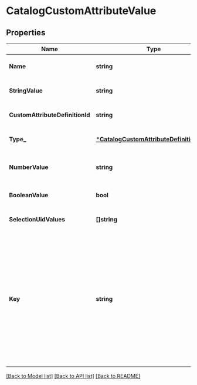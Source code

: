 # CatalogCustomAttributeValue

## Properties
Name | Type | Description | Notes
------------ | ------------- | ------------- | -------------
**Name** | **string** | The name of the custom attribute. | [optional] [default to null]
**StringValue** | **string** | The string value of the custom attribute.  Populated if &#x60;type&#x60; &#x3D; &#x60;STRING&#x60;. | [optional] [default to null]
**CustomAttributeDefinitionId** | **string** | The id of the [CatalogCustomAttributeDefinition](entity:CatalogCustomAttributeDefinition) this value belongs to. | [optional] [default to null]
**Type_** | [***CatalogCustomAttributeDefinitionType**](CatalogCustomAttributeDefinitionType.md) |  | [optional] [default to null]
**NumberValue** | **string** | Populated if &#x60;type&#x60; &#x3D; &#x60;NUMBER&#x60;. Contains a string representation of a decimal number, using a &#x60;.&#x60; as the decimal separator. | [optional] [default to null]
**BooleanValue** | **bool** | A &#x60;true&#x60; or &#x60;false&#x60; value. Populated if &#x60;type&#x60; &#x3D; &#x60;BOOLEAN&#x60;. | [optional] [default to null]
**SelectionUidValues** | **[]string** | One or more choices from &#x60;allowed_selections&#x60;. Populated if &#x60;type&#x60; &#x3D; &#x60;SELECTION&#x60;. | [optional] [default to null]
**Key** | **string** | If the associated &#x60;CatalogCustomAttributeDefinition&#x60; object is defined by another application, this key is prefixed by the defining application ID. For example, if the CatalogCustomAttributeDefinition has a key attribute of \&quot;cocoa_brand\&quot; and the defining application ID is \&quot;abcd1234\&quot;, this key is \&quot;abcd1234:cocoa_brand\&quot; when the application making the request is different from the application defining the custom attribute definition. Otherwise, the key is simply \&quot;cocoa_brand\&quot;. | [optional] [default to null]

[[Back to Model list]](../README.md#documentation-for-models) [[Back to API list]](../README.md#documentation-for-api-endpoints) [[Back to README]](../README.md)

